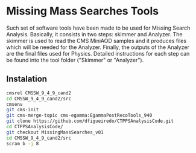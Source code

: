# Missing Mass Searches Tools

Such set of software tools have been made to be used for Missing Search Analysis. Basically, it consists in two steps: skimmer and Analyzer. 
The skimmer is used to read the CMS MiniAOD samples and it produces files which will be needed for the Analyzer. Finally, the outputs of the Analyzer
are the final files used for Physics. Detailed instructions for each step can be found into the tool folder ("Skimmer" or "Analyzer").

## Instalation

```sh
cmsrel CMSSW_9_4_9_cand2
cd CMSSW_9_4_9_cand2/src
cmsenv
git cms-init
git cms-merge-topic cms-egamma:EgammaPostRecoTools_940
git clone https://github.com/dfigueiredo/CTPPSAnalysisCode.git
cd CTPPSAnalysisCode/
git checkout MissingMassSearches_v01
cd CMSSW_9_4_9_cand2/src
scram b -j 8
```
